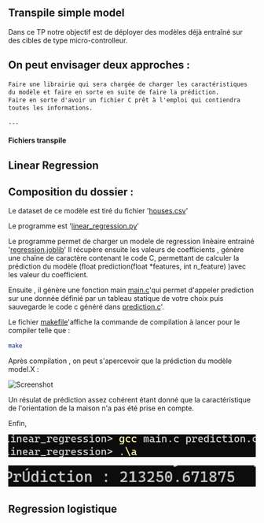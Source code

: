 ## Transpile simple model 

Dans ce TP notre objectif est de déployer des modèles déjà entraîné sur des cibles de type micro-controlleur.

## On peut envisager deux approches : 

    Faire une librairie qui sera chargée de charger les caractéristiques du modèle et faire en sorte en suite de faire la prédiction.
    Faire en sorte d'avoir un fichier C prêt à l'emploi qui contiendra toutes les informations.

`---`
#### Fichiers transpile 
## Linear Regression 

## Composition du dossier :

Le dataset de ce modèle est tiré du fichier '[houses.csv](./houses.csv)'

Le programme est '[linear_regression.py](./linear_regression.py)'

Le programme permet de charger un modele de regression linèaire entrainé '[regression.joblib](./regression.joblib)'
Il récupère ensuite  les valeurs de coefficients , génère une chaîne de caractère contenant le code C, permettant de calculer la prédiction du modèle (float prediction(float *features, int n_feature) )avec les valeur du coefficient.

Ensuite , il génère une fonction main  [main.c](./main.c)'qui permet d'appeler prediction sur une donnée définié par un tableau statique de votre choix puis sauvegarde le code c généré dans [prediction.c](./prediction.c)'.

Le fichier [makefile](./makefile)'affiche la commande de compilation à lancer pour le compiler telle que :
```sh
make
```
Après compilation , on peut s'apercevoir que la prédiction du modèle model.X  :

![Screenshot](./Pictures/Capture%20d'%C3%A9cran%202023-03-29%20150733.png)

Un résulat de prédiction assez cohérent étant donné que la caractéristique de l'orientation de la maison n'a pas été prise en compte.

 Enfin, 

![Compile 1](./Pictures/compilation_c.png)

![Compile 2](./Pictures/compilation_c1.png)


## Regression logistique 

